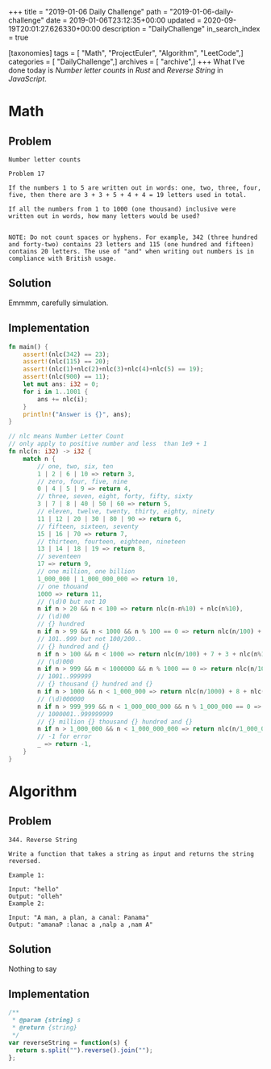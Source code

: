 +++
title = "2019-01-06 Daily Challenge"
path = "2019-01-06-daily-challenge"
date = 2019-01-06T23:12:35+00:00
updated = 2020-09-19T20:01:27.626330+00:00
description = "DailyChallenge"
in_search_index = true

[taxonomies]
tags = [ "Math", "ProjectEuler", "Algorithm", "LeetCode",]
categories = [ "DailyChallenge",]
archives = [ "archive",]
+++
What I've done today is *Number letter counts* in *Rust* and *Reverse String* in *JavaScript*.

<!--more-->

# Math

## Problem

```
Number letter counts

Problem 17 

If the numbers 1 to 5 are written out in words: one, two, three, four, five, then there are 3 + 3 + 5 + 4 + 4 = 19 letters used in total.

If all the numbers from 1 to 1000 (one thousand) inclusive were written out in words, how many letters would be used?


NOTE: Do not count spaces or hyphens. For example, 342 (three hundred and forty-two) contains 23 letters and 115 (one hundred and fifteen) contains 20 letters. The use of "and" when writing out numbers is in compliance with British usage.
```

## Solution

Emmmm, carefully simulation.

## Implementation

```rust
fn main() {
    assert!(nlc(342) == 23);
    assert!(nlc(115) == 20);
    assert!(nlc(1)+nlc(2)+nlc(3)+nlc(4)+nlc(5) == 19);
    assert!(nlc(900) == 11);
    let mut ans: i32 = 0;
    for i in 1..1001 {
        ans += nlc(i);
    }
    println!("Answer is {}", ans);
}

// nlc means Number Letter Count
// only apply to positive number and less  than 1e9 + 1
fn nlc(n: i32) -> i32 {
    match n {
        // one, two, six, ten
        1 | 2 | 6 | 10 => return 3,
        // zero, four, five, nine
        0 | 4 | 5 | 9 => return 4,
        // three, seven, eight, forty, fifty, sixty
        3 | 7 | 8 | 40 | 50 | 60 => return 5,
        // eleven, twelve, twenty, thirty, eighty, ninety
        11 | 12 | 20 | 30 | 80 | 90 => return 6,
        // fifteen, sixteen, seventy
        15 | 16 | 70 => return 7,
        // thirteen, fourteen, eighteen, nineteen
        13 | 14 | 18 | 19 => return 8,
        // seventeen
        17 => return 9,
        // one million, one billion
        1_000_000 | 1_000_000_000 => return 10,
        // one thouand
        1000 => return 11,
        // (\d)0 but not 10
        n if n > 20 && n < 100 => return nlc(n-n%10) + nlc(n%10),
        // (\d)00
        // {} hundred
        n if n > 99 && n < 1000 && n % 100 == 0 => return nlc(n/100) + 7,
        // 101..999 but not 100/200..
        // {} hundred and {}
        n if n > 100 && n < 1000 => return nlc(n/100) + 7 + 3 + nlc(n%100),
        // (\d)000
        n if n > 999 && n < 1000000 && n % 1000 == 0 => return nlc(n/1000) + 8,
        // 1001..999999
        // {} thousand {} hundred and {}
        n if n > 1000 && n < 1_000_000 => return nlc(n/1000) + 8 + nlc(n%1000),
        // (\d)000000
        n if n > 999_999 && n < 1_000_000_000 && n % 1_000_000 == 0 => return nlc(n/1_000_000) + 7,
        // 1000001..999999999
        // {} million {} thousand {} hundred and {}
        n if n > 1_000_000 && n < 1_000_000_000 => return nlc(n/1_000_000) + 7 + nlc(n%1_000_000),
        // -1 for error
        _ => return -1,
    }
}
```

# Algorithm

## Problem

```
344. Reverse String

Write a function that takes a string as input and returns the string reversed.

Example 1:

Input: "hello"
Output: "olleh"
Example 2:

Input: "A man, a plan, a canal: Panama"
Output: "amanaP :lanac a ,nalp a ,nam A"
```

## Solution

Nothing to say

## Implementation

```js
/**
 * @param {string} s
 * @return {string}
 */
var reverseString = function(s) {
  return s.split("").reverse().join("");
};
```